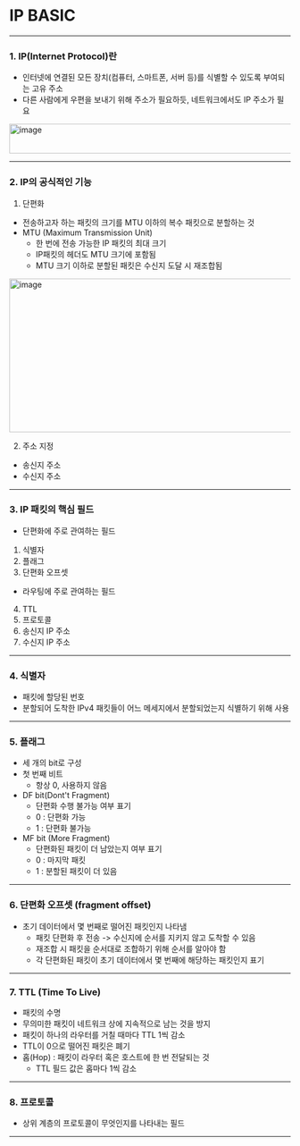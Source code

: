 # IP BASIC
---
### 1. IP(Internet Protocol)란
- 인터넷에 연결된 모든 장치(컴퓨터, 스마트폰, 서버 등)를 식별할 수 있도록 부여되는 고유 주소
- 다른 사람에게 우편을 보내기 위해 주소가 필요하듯, 네트워크에서도 IP 주소가 필요
<img width="653" height="53" alt="image" src="https://github.com/user-attachments/assets/0065657a-94ff-4d82-a345-a14038b016b2" />

---
### 2. IP의 공식적인 기능
1) 단편화
- 전송하고자 하는 패킷의 크기를 MTU 이하의 복수 패킷으로 분할하는 것
- MTU (Maximum Transmission Unit)
  - 한 번에 전송 가능한 IP 패킷의 최대 크기
  - IP패킷의 헤더도 MTU 크기에 포함됨
  - MTU 크기 이하로 분할된 패킷은 수신지 도달 시 재조합됨
<img width="1147" height="275" alt="image" src="https://github.com/user-attachments/assets/7fba233b-7970-478c-a06b-481787cf03ab" />

2) 주소 지정
- 송신지 주소
- 수신지 주소
---
### 3. IP 패킷의 핵심 필드
- 단편화에 주로 관여하는 필드
1) 식별자
2) 플래그
3) 단편화 오프셋
- 라우팅에 주로 관여하는 필드
4) TTL
5) 프로토콜
6) 송신지 IP 주소
7) 수신지 IP 주소
---
### 4. 식별자
- 패킷에 할당된 번호
- 분할되어 도착한 IPv4 패킷들이 어느 메세지에서 분할되었는지 식별하기 위해 사용
---
### 5. 플래그
- 세 개의 bit로 구성
- 첫 번째 비트
  - 항상 0, 사용하지 않음
- DF bit(Dont't Fragment)
  - 단편화 수행 불가능 여부 표기
  - 0 : 단편화 가능
  - 1 : 단편화 불가능
- MF bit (More Fragment)
  - 단편화된 패킷이 더 남았는지 여부 표기
  - 0 : 마지막 패킷
  - 1 : 분할된 패킷이 더 있음
---
### 6. 단편화 오프셋 (fragment offset)
- 초기 데이터에서 몇 번째로 떨어진 패킷인지 나타냄
  - 패킷 단편화 후 전송 -> 수신지에 순서를 지키지 않고 도착할 수 있음
  - 재조합 시 패킷을 순서대로 조합하기 위해 순서를 알아야 함
  - 각 단편화된 패킷이 초기 데이터에서 몇 번째에 해당하는 패킷인지 표기
---
### 7. TTL (Time To Live)
- 패킷의 수명
- 무의미한 패킷이 네트워크 상에 지속적으로 남는 것을 방지
- 패킷이 하나의 라우터를 거칠 때마다 TTL 1씩 감소
- TTL이 0으로 떨어진 패킷은 폐기
- 홉(Hop) : 패킷이 라우터 혹은 호스트에 한 번 전달되는 것
  - TTL 필드 값은 홉마다 1씩 감소 
---
### 8. 프로토콜
- 상위 계층의 프로토콜이 무엇인지를 나타내는 필드
---
